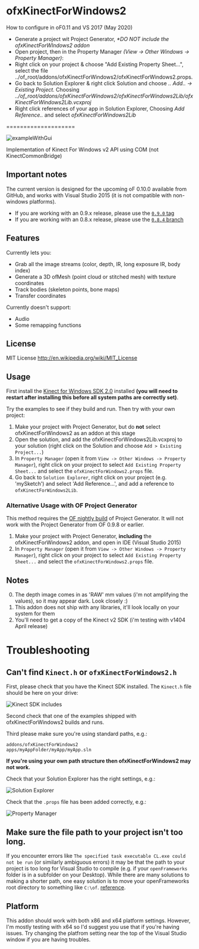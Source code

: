 ofxKinectForWindows2
====================


  How to configure in oF0.11 and VS 2017 (May 2020)
  * Generate a project wit Project Generator, _*DO NOT include the ofxKinectForWIndows2 addon_
  * Open project, then in the Property Manager _(View -> Other Windows -> Property Manager)_:
  * Right click on your project & choose "Add Existing Property Sheet...", select the file ../of_root/addons/ofxKinectForWindows2/ofxKinectForWindows2.props.
  * Go back to Solution Explorer & right click Solution and choose _.. Add.. -> Existing Project._  Choosing _../of_root/addons/ofxKinectForWindows2/ofxKinectForWindows2Lib/ofxKinectForWindows2Lib.vcxproj_
  * Right click references of your app in Solution Explorer, Choosing _Add Reference.._ and select _ofxKinectForWindows2Lib_
  
====================

![exampleWithGui](https://raw.github.com/elliotwoods/ofxKinectForWindows2/master/screenshots/exampleWithGui.png)

Implementation of Kinect For Windows v2 API using COM (not KinectCommonBridge)

## Important notes

The current version is designed for the upcoming oF 0.10.0 available from GitHub, and works with Visual Studio 2015 (it is not compatible with non-windows platforms).

- If you are working with an 0.9.x release, please use the [`0.9.0` tag](https://github.com/elliotwoods/ofxKinectForWindows2/tree/0.9.0)
- If you are working with an 0.8.x release, please use the [`0.8.4` branch](https://github.com/elliotwoods/ofxKinectForWindows2/tree/0.8.4)

## Features

Currently lets you:

* Grab all the image streams (color, depth, IR, long exposure IR, body index)
* Generate a 3D ofMesh (point cloud or stitched mesh) with texture coordinates
* Track bodies (skeleton points, bone maps)
* Transfer coordinates

Currently doesn't support:

* Audio
* Some remapping functions

## License

MIT License
http://en.wikipedia.org/wiki/MIT_License

## Usage

First install the [Kinect for Windows SDK 2.0](https://www.microsoft.com/en-gb/download/details.aspx?id=44561) installed __(you will need to restart after installing this before all system paths are correctly set)__.

Try the examples to see if they build and run. Then try with your own project:

1. Make your project with Project Generator, but do __not__ select ofxKinectForWindows2 as an addon at this stage
2. Open the solution, and add the ofxKinectForWindows2Lib.vcxproj to your solution (right click on the Solution and choose `Add > Existing Project...`)
3. In `Property Manager` (open it from `View -> Other Windows -> Property Manager`), right click on your project to select `Add Existing Property Sheet...` and select the `ofxKinectForWindows2.props` file.
4. Go back to `Solution Explorer`, right click on your project (e.g. 'mySketch') and select 'Add Reference...', and add a reference to `ofxKinectForWindows2Lib`.

### Alternative Usage with OF Project Generator 

This method requires the [OF nightly build](http://ci.openframeworks.cc/nightlybuilds.html) of Project Generator.  It will not work with the Project Generator from OF 0.9.8 or earlier.

1. Make your project with Project Generator, **including** the ofxKinectForWindows2 addon, and open in IDE (Visual Studio 2015)
2. In `Property Manager` (open it from `View -> Other Windows -> Property Manager`), right click on your project to select `Add Existing Property Sheet...` and select the `ofxKinectForWindows2.props` file.


## Notes

0. The depth image comes in as 'RAW' mm values (i'm not amplifying the values), so it may appear dark. Look closely :)
1. This addon does not ship with any libraries, it'll look locally on your system for them
2. You'll need to get a copy of the Kinect v2 SDK (i'm testing with v1404 April release)

# Troubleshooting

## Can't find `Kinect.h` or `ofxKinectForWindows2.h`

First, please check that you have the Kinect SDK installed. The `Kinect.h` file should be here on your drive:

![Kinect SDK includes](https://github.com/elliotwoods/ofxKinectForWindows2/blob/master/screenshots/KinectSDKIncludes.PNG?raw=true)

Second check that one of the examples shipped with ofxKinectForWindows2 builds and runs.

Third please make sure you're using standard paths, e.g.:

```
addons/ofxKinectForWindows2
apps/myAppFolder/myApp/myApp.sln
```

**If you're using your own path structure then ofxKinectForWindows2 may not work.**

Check that your Solution Explorer has the right settings, e.g.:

![Solution Explorer](https://github.com/elliotwoods/ofxKinectForWindows2/blob/master/screenshots/SolutionExplorer.PNG?raw=true)

Check that the `.props` file has been added correctly, e.g.:

![Property Manager](https://github.com/elliotwoods/ofxKinectForWindows2/blob/master/screenshots/PropertyManager.PNG?raw=true)

## Make sure the file path to your project isn't too long.

If you encounter errors like `The specified task executable CL.exe could not be run` (or similarly ambiguous errors) it may be that the path to your project is too long for Visual Studio to compile (e.g. if your `openFrameworks` folder is in a subfolder on your Desktop).  While there are many solutions to making a shorter path, one easy solution is to move your openFrameworks root directory to something like `C:\of`. [reference](https://github.com/elliotwoods/ofxKinectForWindows2/issues/72).

## Platform

This addon should work with both x86 and x64 platform settings. However, I'm mostly testing with x64 so I'd suggest you use that if you're having issues. Try changing the platfrom setting near the top of the Visual Studio window if you are having troubles.
